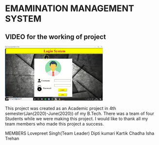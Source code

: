 # EMAMINATION MANAGEMENT SYSTEM

## VIDEO for the working of project
[![Examination Management System](mq1.jpg)](https://www.youtube.com/embed/Yw3-0Thv9FU "Examination Management System")




This project was created as an Academic project in 4th semester(Jan(2020)-June(2020)) of my B.Tech.
There was a team of four Students while we were making this project.
I would like to thank all my team members who made this project a success.

MEMBERS
Lovepreet Singh(Team Leader)
Dipti kumari
Kartik Chadha
Isha Trehan
